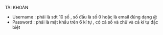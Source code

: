 TÀI KHOẢN
- Username : phải là sdt 10 số , số đầu là số 0 hoặc là email đúng dạng @
- Password : phải là mật khẩu trên 6 kí tự , có cả số và chữ và cả kí tự đặc biệt